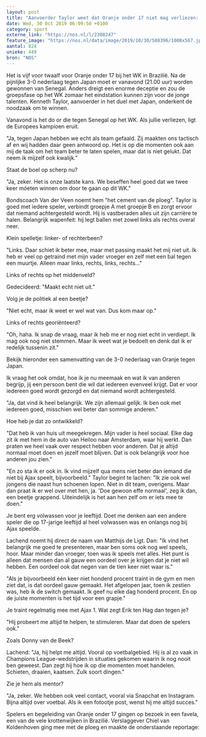 ```yaml
---
layout: post
title: "Aanvoerder Taylor weet dat Oranje onder 17 niet mag verliezen: 'Onze laatste kans'"
date: Wed, 30 Oct 2019 06:09:50 +0100
category: sport
externe_link: "https://nos.nl/l/2308247"
feature_image: "https://nos.nl/data/image/2019/10/30/588396/1008x567.jpg"
aantal: 824
unieke: 449
bron: "NOS"
---
```


<p>Het is vijf voor twaalf voor Oranje onder 17 bij het WK in Brazilië. Na de pijnlijke 3-0 nederlaag tegen Japan moet er vanavond (21.00 uur) worden gewonnen van Senegal. Anders dreigt een enorme deceptie en zou de groepsfase op het WK zomaar het eindstation kunnen zijn voor de jonge talenten. Kenneth Taylor, aanvoerder in het duel met Japan, onderkent de noodzaak om te winnen.</p>
<p>Vanavond is het do or die tegen Senegal op het WK. Als jullie verliezen, ligt de Europees kampioen eruit.</p>
<p>"Ja, tegen Japan hebben we echt als team gefaald. Zij maakten ons tactisch af en wij hadden daar geen antwoord op. Het is op die momenten ook aan mij de taak om het team beter te laten spelen, maar dat is niet gelukt. Dat neem ik mijzelf ook kwalijk."</p>
<p>Staat de boel op scherp nu?</p>
<p>"Ja, zeker. Het is onze laatste kans. We beseffen heel goed dat we twee keer móeten winnen om door te gaan op dit WK."</p>
<p>Bondscoach Van der Veen noemt hem "het cement van de ploeg". Taylor is goed met iedere speler, verbindt groepje A met groepje B en zorgt ervoor dat niemand achtergesteld wordt. Hij is vastberaden alles uit zijn carrière te halen. Belangrijk wapenfeit: hij legt ballen met zowel links als rechts overal neer.</p>
<p>Klein spelletje: linker- of rechterbeen?</p>
<p>"Links. Daar schiet ik beter mee, maar met passing maakt het mij niet uit. Ik heb er veel op getraind met mijn vader vroeger en zelf met een bal tegen een muurtje. Alleen maar links, rechts, links, rechts..."</p>
<p>Links of rechts op het middenveld?</p>
<p>Gedecideerd: "Maakt echt niet uit."</p>
<p>Volg je de politiek al een beetje?</p>
<p>"Niet echt, maar ik weet er wel wat van. Dus kom maar op."</p>
<p>Links of rechts georiënteerd?</p>
<p>"Oh, haha. Ik snap de vraag, maar ik heb me er nog niet echt in verdiept. Ik mag ook nog niet stemmen. Maar ik weet wat je bedoelt en denk dat ik er redelijk tussenin zit."</p>
<p>Bekijk hieronder een samenvatting van de 3-0 nederlaag van Oranje tegen Japan.</p>
<p>Ik vraag het ook omdat, hoe ik je nu meemaak en wat ik van anderen begrijp, jij een persoon bent die wil dat iedereen evenveel krijgt. Dat er voor iedereen goed wordt gezorgd en dat niemand wordt achtergesteld.</p>
<p>"Ja, dat vind ik heel belangrijk. We zijn allemaal gelijk. Ik ben ook met iedereen goed, misschien wel beter dan sommige anderen."</p>
<p>Hoe heb je dat zo ontwikkeld?</p>
<p>"Dat heb ik van huis uit meegekregen. Mijn vader is heel sociaal. Elke dag zit ik met hem in de auto van Heiloo naar Amsterdam, waar hij werkt. Dan praten we heel vaak over respect hebben voor anderen. Dat je altijd normaal moet doen en jezelf moet blijven. Dat is ook belangrijk voor hoe anderen jou zien."</p>
<p>"En zo sta ik er ook in. Ik vind mijzelf qua mens niet beter dan iemand die niet bij Ajax speelt, bijvoorbeeld." Taylor begint te lachen: "Ik zie ook wel jongens die naast hun schoenen lopen. Niet in dit team, overigens. Maar dan praat ik er wel over met hen, ja. 'Doe gewoon effe normaal', zeg ik dan, een beetje grappend. Uiteindelijk is het aan hen zelf om er iets mee te doen."</p>
<p>Je bent erg volwassen voor je leeftijd. Doet me denken aan een andere speler die op 17-jarige leeftijd al heel volwassen was en onlangs nog bij Ajax speelde.</p>
<p>Lachend noemt hij direct de naam van Matthijs de Ligt. Dan: "Ik vind het belangrijk me goed te presenteren, maar ben soms ook nog wel speels, hoor. Maar minder dan vroeger, toen was ik speels met alles. Het punt is alleen dat mensen dan al gauw een oordeel over je krijgen dat je niet wil hebben. Een oordeel ook dat negen van de tien keer niet waar is."</p>
<p>"Als je bijvoorbeeld één keer niet honderd procent traint in de gym en men ziet dat, is dat oordeel gauw gemaakt. Het afgelopen jaar, toen ik zestien was, heb ik de switch gemaakt. Ik geef nu elke dag honderd procent. En op de juiste momenten is het tijd voor een grapje."</p>
<p>Je traint regelmatig mee met Ajax 1. Wat zegt Erik ten Hag dan tegen je?</p>
<p>"Hij probeert me altijd te helpen, te stimuleren. Maar dat doen de spelers ook."</p>
<p>Zoals Donny van de Beek?</p>
<p>Lachend: "Ja, hij helpt me altijd. Vooral op voetbalgebied. Hij is al zo vaak in Champions League-wedstrijden in situaties gekomen waarin ik nog nooit ben geweest. Dan zegt hij hoe ik op die momenten moet handelen. Schieten, draaien, kaatsen. Zulk soort dingen."</p>
<p>Zie je hem als mentor?</p>
<p>"Ja, zeker. We hebben ook veel contact, vooral via Snapchat en Instagram. Bijna altijd over voetbal. Als ik een fotootje post, wenst hij me altijd succes."</p>
<p>Spelers en begeleiding van Oranje onder 17 gingen op bezoek in een favela, een van de vele krottenwijken in Brazilië. Verslaggever Chiel van Koldenhoven ging mee met de ploeg en maakte de onderstaande reportage:</p>
